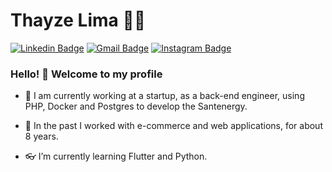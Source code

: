 # Thayze Lima :woman_technologist:

[![Linkedin Badge](https://img.shields.io/badge/-LinkedIn-blue?style=flat-square&logo=Linkedin&logoColor=white&link=https://www.linkedin.com/in/rebeccamanzi/)](https://www.linkedin.com/in/thzlima/)
[![Gmail Badge](https://img.shields.io/badge/-Gmail-c14438?style=flat-square&logo=Gmail&logoColor=white&link=mailto:rebeccamanzi@gmail.com)](mailto:thaylp@gmail.com)
[![Instagram Badge](https://img.shields.io/badge/-Instagram-C13584?style=flat-square&labelColor=C13584&logo=instagram&logoColor=white&link=https://www.instagram.com/codepwr/)](https://www.instagram.com/thzlima/)

### Hello! 👋 Welcome to my profile

- :office: I am currently working at a startup, as a back-end engineer, using PHP, Docker and Postgres to develop the Santenergy.

- :city_sunrise: In the past I worked with e-commerce and web applications, for about 8 years.

- :eyeglasses: I’m currently learning Flutter and Python.


